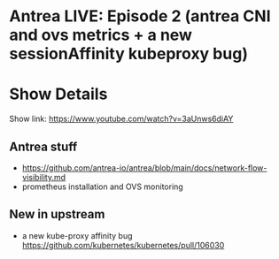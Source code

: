 # Antrea LIVE: Episode 2 (antrea CNI and ovs metrics + a new sessionAffinity kubeproxy bug)

# Show Details

Show link: https://www.youtube.com/watch?v=3aUnws6diAY
## Antrea stuff
- https://github.com/antrea-io/antrea/blob/main/docs/network-flow-visibility.md
- prometheus installation and OVS monitoring
  
## New in upstream
- a new kube-proxy affinity bug https://github.com/kubernetes/kubernetes/pull/106030 

